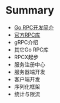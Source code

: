 # Summary

* [Go RPC开发简介](README.md)
* [官方RPC库](chapter1.md)
* gRPC介绍
* 其它Go RPC库
* RPCX起步
* 服务注册中心
* 服务器端开发
* 客户端开发
* 序列化框架
* 统计与限流

